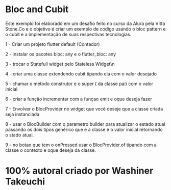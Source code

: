 # Bloc and Cubit

Este exemplo foi elaborado em um desafio feito no curso da Alura pela Vitta Stone.Co e o objetivo é criar um exemplo de codigo usando o bloc pattern e o cubit e a implementação de suas respectivas tecnologias.

1 - Criar um projeto flutter default (Contador)

2 - instalar os pacotes bloc: any e o flutter_bloc: any

3 - trocar o Statefull widget pelo Stateless Widget\n

4 - criar uma classe extendendo cubit tipando ela com o valor desejado

5 - chamar o método construtor e o super ( da classe pai) com o valor inicial

6 - criar a função incrementar com a funçao emit e oque deseja fazer

7 - Envolver o BlocProvider no widget que você deseje que a classe criada seja instanciada

8 - usar o BlocBuilder com o parametro builder para atualizar o estado atual passando os dois tipos genérico que e a classe e o valor inicial retornando o stado atual.

9 - no botao que tem o onPressed usar o BlocProvider.of tipando com a classe o contexto e oque deseja da classe.


# 100% autoral criado por Washiner Takeuchi
